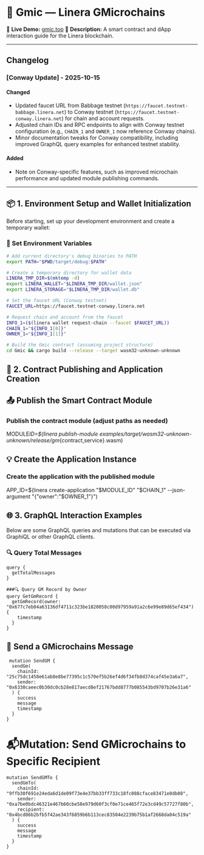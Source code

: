 # 🧩 Gmic — Linera GMicrochains

🔗 **Live Demo:** [gmic.top](https://gmic.top/)
📘 **Description:** A smart contract and dApp interaction guide for the Linera blockchain.

---

## Changelog

### [Conway Update] - 2025-10-15

#### Changed
- Updated faucet URL from Babbage testnet (`https://faucet.testnet-babbage.linera.net`) to Conway testnet (`https://faucet.testnet-conway.linera.net`) for chain and account requests.
- Adjusted chain IDs and RPC endpoints to align with Conway testnet configuration (e.g., `CHAIN_1` and `OWNER_1` now reference Conway chains).
- Minor documentation tweaks for Conway compatibility, including improved GraphQL query examples for enhanced testnet stability.

#### Added
- Note on Conway-specific features, such as improved microchain performance and updated module publishing commands.

---

## 📦 1. Environment Setup and Wallet Initialization

Before starting, set up your development environment and create a temporary wallet: 

### 🔧 Set Environment Variables

```bash
# Add current directory's debug binaries to PATH
export PATH="$PWD/target/debug:$PATH"

# Create a temporary directory for wallet data
LINERA_TMP_DIR=$(mktemp -d)
export LINERA_WALLET="$LINERA_TMP_DIR/wallet.json"
export LINERA_STORAGE="$LINERA_TMP_DIR/wallet.db"

# Set the faucet URL (Conway testnet)
FAUCET_URL=https://faucet.testnet-conway.linera.net

# Request chain and account from the faucet
INFO_1=($(linera wallet request-chain --faucet $FAUCET_URL))
CHAIN_1="${INFO_1[0]}"
OWNER_1="${INFO_1[1]}"

# Build the Gmic contract (assuming project structure)
cd Gmic && cargo build --release --target wasm32-unknown-unknown
```

## 🚀 2. Contract Publishing and Application Creation

## 📤 Publish the Smart Contract Module

### Publish the contract module (adjust paths as needed)

MODULE*ID=$(linera publish-module
examples/target/wasm32-unknown-unknown/release/gm*{contract,service}.wasm)

## 💡 Create the Application Instance

### Create the application with the published module

APP_ID=$(linera create-application "$MODULE_ID" "$CHAIN_1" --json-argument "{\"owner\":\"$OWNER_1\"}")

## 🌐 3. GraphQL Interaction Examples

Below are some GraphQL queries and mutations that can be executed via GraphiQL or other GraphQL clients.

### 🔍 Query Total Messages

```
query {
  getTotalMessages
}

###🔍 Query GM Record by Owner
query GetGmRecord {
  getGmRecord(owner: "0x677c7eb04a63136df4711c323be1820058c00d97959a91a2c6e99e89d65ef434") {
    timestamp
  }
}
```

## 📨 Send a GMicrochains Message

```
 mutation SendGM {
  sendGm(
    chainId: "25c75dc1458e61ab8e8be77395c1c570ef5b26ef4d6f34fb8d374caf45e3a6a7",
    sender: "0x6330caeec0b30dc0cb28e817aecd8ef21767bdd8777b085543bd9707b26e31a6"
  ) {
    success
    message
    timestamp
  }
}
```

# 📬Mutation: Send GMicrochains to Specific Recipient

```
mutation SendGMTo {
  sendGmTo(
    chainId: "9ffb30f691e24eda6d1de09f73e4e37bb33ff733c18fc088cface83471e0db08",
    sender: "0xa7be0bdc46321e467b60cbe58e979d60f3cf0e71ce465f72e3cd49c57727f80b",
    recipient: "0x4bcd86b2bfb5f42ae343f6859b6b113cec83504e2239b75b1af2668da04c519a"
  ) {
    success
    message
    timestamp
  }
}
```
